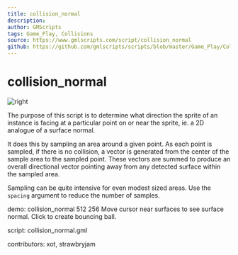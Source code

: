 ```yaml
---
title: collision_normal
description: 
author: GMScripts
tags: Game_Play, Collisions
source: https://www.gmlscripts.com/script/collision_normal
github: https://github.com/gmlscripts/scripts/blob/master/Game_Play/Collisions/collision_normal.gml
---
```


collision_normal
================

![right](/images/collision_normal.png "collision_normal() sampler")

The purpose of this script is to determine what direction the sprite of
an instance is facing at a particular point on or near the sprite,
ie. a 2D analogue of a surface normal.

It does this by sampling an area around a given point. As each point is
sampled, if there is no collision, a vector is generated from the center
of the sample area to the sampled point. These vectors are summed to
produce an overall directional vector pointing away from any detected
surface within the sampled area.

Sampling can be quite intensive for even modest sized areas. Use the
`spacing` argument to reduce the number of samples.

demo: collision_normal 512 256
Move cursor near surfaces to see surface normal. Click to create bouncing ball.

script: collision_normal.gml

contributors: xot, strawbryjam
